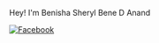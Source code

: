 Hey! I'm Benisha Sheryl Bene D Anand 

[![Facebook](https://your-image-link.com)]([https://www.facebook.com/your-profile-link](https://www.facebook.com/profile.php?id=100084942113575))


<!--
**anandsheryl/anandsheryl** is a ✨ _special_ ✨ repository because its `README.md` (this file) appears on your GitHub profile.

Here are some ideas to get you started:

- 🔭 I’m currently working on ...
- 🌱 I’m currently learning ...
- 👯 I’m looking to collaborate on ...
- 🤔 I’m looking for help with ...
- 💬 Ask me about ...
- 📫 How to reach me: ...
- 😄 Pronouns: ...
- ⚡ Fun fact: ...
-->
